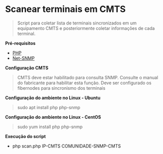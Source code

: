 # Scanear terminais em CMTS
> Script para coletar lista de terminais sincronizados em um equipamento CMTS e posteriormente coletar informações de cada terminal.

**Pré-requisitos**
- <a href="https://www.php.net/">PHP</a>
- <a href="http://www.net-snmp.org/">Net-SNMP</a>

**Configuração CMTS**
> CMTS deve estar habilitado para consulta SNMP. Consulte o manual do fabricante para habilitar esta função.
> Deve ser configurado os fibernodes para sincronismo dos terminais

**Configuração do ambiente no Linux - Ubuntu**
> sudo apt install php php-snmp

**Configuração do ambiente no Linux - CentOS**
> sudo yum install php php-snmp

**Execução do script**
- php scan.php IP-CMTS COMUNIDADE-SNMP-CMTS
